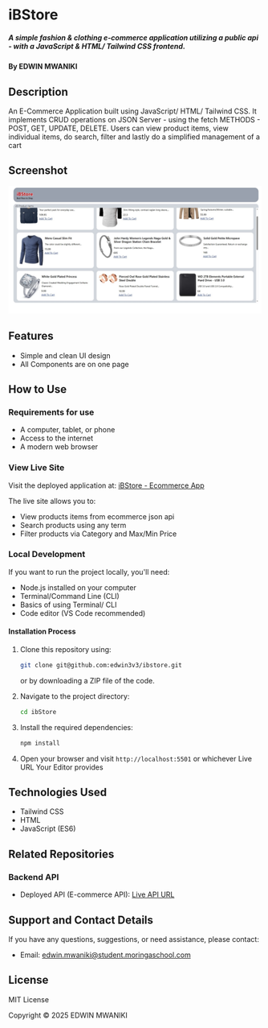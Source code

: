 # iBStore

##### A simple fashion & clothing e-commerce application utilizing a public api - with a JavaScript & HTML/ Tailwind CSS frontend.

#### By **EDWIN MWANIKI**

## Description

An E-Commerce Application built using JavaScript/ HTML/ Tailwind CSS. It implements CRUD operations on JSON Server - using the fetch METHODS - POST, GET, UPDATE, DELETE. Users can view product items, view individual items, do search, filter and lastly do a simplified management of a cart

## Screenshot

![iBStore Screenshot](./iBStore.jpg)

## Features

- Simple and clean UI design 
- All Components are on one page


## How to Use

### Requirements for use

- A computer, tablet, or phone
- Access to the internet
- A modern web browser

### View Live Site

Visit the deployed application at: [iBStore - Ecommerce 
App](https://edwin3v3.github.io/ibstore/) 

The live site allows you to:

- View products items from ecommerce json api
- Search products using any term
- Filter products via Category and Max/Min Price

### Local Development

If you want to run the project locally, you'll need:

- Node.js installed on your computer
- Terminal/Command Line (CLI)
- Basics of using Terminal/ CLI
- Code editor (VS Code recommended)


#### Installation Process

1. Clone this repository using:

   ```bash
   git clone git@github.com:edwin3v3/ibstore.git
   ```

   or by downloading a ZIP file of the code.

2. Navigate to the project directory:

   ```bash
   cd ibStore
   ```

3. Install the required dependencies:

   ```bash
   npm install
   ```

4. Open your browser and visit `http://localhost:5501` or whichever Live URL Your Editor provides

## Technologies Used

- Tailwind CSS
- HTML
- JavaScript (ES6)

## Related Repositories

### Backend API

- Deployed API (E-commerce API): [Live API URL](https://fakestoreapi.com/products)

## Support and Contact Details

If you have any questions, suggestions, or need assistance, please contact:

- Email: <edwin.mwaniki@student.moringaschool.com>

## License

MIT License

Copyright &copy; 2025 EDWIN MWANIKI
